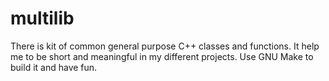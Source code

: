 # multilib
There is kit of common general purpose C++ classes and functions. It help me to be short and meaningful in my different projects. Use GNU Make to build it and have fun.
